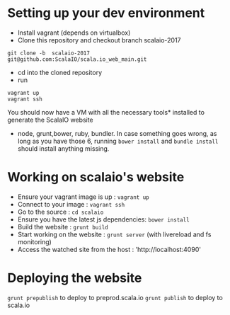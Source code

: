 Setting up your dev environment
==========

* Install vagrant (depends on virtualbox)
* Clone this repository and checkout branch scalaio-2017
```
git clone -b  scalaio-2017 git@github.com:ScalaIO/scala.io_web_main.git
```
* cd into the cloned repository
* run
````shell
vagrant up
vagrant ssh
````

You should now have a VM with all the necessary tools* installed to generate the ScalaIO website
* node, grunt,bower, ruby, bundler. In case something goes wrong, as long as you have those 6, running `bower install`
  and `bundle install` should install anything missing.  


Working on scalaio's website
==========
* Ensure your vagrant image is up : `vagrant up`
* Connect to your image : `vagrant ssh`
* Go to the source : `cd scalaio`
* Ensure you have the latest js dependencies: `bower install`
* Build the website : `grunt build`
* Start working on the website : `grunt server` (with livereload and fs monitoring)
* Access the watched site from the host : 'http://localhost:4090'


Deploying the website
==========

`grunt prepublish` to deploy to preprod.scala.io
`grunt publish` to deploy to scala.io
